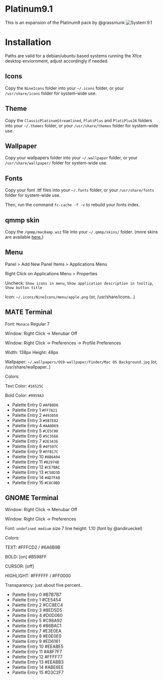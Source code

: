 Platinum9.1
======

This is an expansion of the Platinum9 pack by @grassmunk
![System 9.1](https://i.imgur.com/gNHKqXy.png)

Installation
======

Paths are valid for a debian/ubuntu based systems running the Xfce desktop enviornment, adjust accordingly if needed.

## Icons

Copy the `NineIcons` folder into your `~/.icons` folder, or your `/usr/share/icons` folder for system-wide use.


## Theme

Copy the `ClassicPlatinumStreamlined`, `PlatiPlus` and `PlatiPlus26` folders into your `~/.themes` folder, or your `/usr/share/themes` folder for system-wide use.


## Wallpaper

Copy your wallpapers folder into your `~/.wallpaper` folder, or your `/usr/share/wallpaper/` folder for system-wide use.


## Fonts

Copy your font .ttf files into your `~/.fonts` folder, or your `/usr/share/fonts` folder for system-wide use.

Then, run the command `fc-cache -f -v` to rebuild your fonts index.

## qmmp skin

Copy the `/qmmp/mac8amp.wsz` file into your `~/.qmmp/skins/` folder. (more skins are available [here.](http://qmmp.ylsoftware.com/files/skins/winamp-skins/))

## Menu

Panel > Add New Panel Items > Applications Menu

Right Click on Applications Menu > Properties 

Uncheck: `Show icons in menu`, `Show application description in tooltip`, `Show button title`

Icon: `~/.icons/NineIcons/menu/apple.png` (or, /usr/share/icons...)


## MATE Terminal

Font: `Monaco` Regular 7

Window: Right Click -> Menubar Off

Window: Right Click -> Preferences -> Profile Preferences

Width: 138px Height: 48px

Wallpaper: `~/.wallpapers/OS9-wallpaper/Finder/Mac OS Background.jpg` (or, /usr/share/wallpaper..)

Colors:

Text Color: `#16525C`

Bold Color: `#9959A3`


- Palette Entry 0 `#AFB8D6`
- Palette Entry 1 `#FF7A21`
- Palette Entry 2 `#493050`
- Palette Entry 3 `#5B7E02`
- Palette Entry 4 `#AA0D69`
- Palette Entry 5 `#CE5C00`
- Palette Entry 6 `#5C3566`
- Palette Entry 7 `#2E3436`
- Palette Entry 8 `#4F597C`
- Palette Entry 9 `#FFB17C`
- Palette Entry 10 `#8B6A94`
- Palette Entry 11 `#82974B`
- Palette Entry 12 `#CE7BAC`
- Palette Entry 13 `#C58D3D`
- Palette Entry 14 `#AD7FA8`
- Palette Entry 15 `#C0C0BD`


## GNOME Terminal

Window: Right Click -> Menubar Off

Window: Right Click -> Preferences

Font: `undefined medium` size 7 line height: 1.10 (font by @andirueckel)

Colors:

TEXT: #FFFCD2 / #6A6B9B

BOLD: [on] #B598FF 

CURSOR: [off]

HIGHLIGHT: #FFFFFF / #FF0000

Transparency: just about five percent..


- Palette Entry 0 #B7B7B7
- Palette Entry 1 #CE5454
- Palette Entry 2 #CC8EC4
- Palette Entry 3 #8ED5D5
- Palette Entry 4 #D0D060
- Palette Entry 5 #C98A92
- Palette Entry 6 #86BAC1
- Palette Entry 7 #E3E0EA
- Palette Entry 8 #E0E0E0 
- Palette Entry 9 #ED6161
- Palette Entry 10 #EEABE5
- Palette Entry 11 #A8F7F7
- Palette Entry 12 #FFFF77
- Palette Entry 13 #EEABB3
- Palette Entry 14 #ABE6EE
- Palette Entry 15 #D3C2F7
